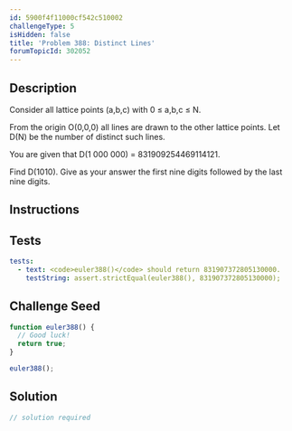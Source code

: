 ```yaml
---
id: 5900f4f11000cf542c510002
challengeType: 5
isHidden: false
title: 'Problem 388: Distinct Lines'
forumTopicId: 302052
---
```


## Description
<section id='description'>
Consider all lattice points (a,b,c) with 0 ≤ a,b,c ≤ N.


From the origin O(0,0,0) all lines are drawn to the other lattice points.
Let D(N) be the number of distinct such lines.


You are given that D(1 000 000) = 831909254469114121.

Find D(1010). Give as your answer the first nine digits followed by the last nine digits.
</section>

## Instructions
<section id='instructions'>

</section>

## Tests
<section id='tests'>

```yml
tests:
  - text: <code>euler388()</code> should return 831907372805130000.
    testString: assert.strictEqual(euler388(), 831907372805130000);

```

</section>

## Challenge Seed
<section id='challengeSeed'>

<div id='js-seed'>

```js
function euler388() {
  // Good luck!
  return true;
}

euler388();
```

</div>



</section>

## Solution
<section id='solution'>

```js
// solution required
```

</section>
